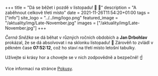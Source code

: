 +++
title = "Dá se běžet i pozdě v listopadu! 🍂 🍁"
description = "A zaběhnout celkově třetí místo"
date = 2021-11-26T11:54:20+01:00
tags = ["info"]
site_logo = "../../img/logo.png"
featured_image = "/aktuality/img/Late-November.jpg"
images = ["/aktuality/img/Late-November.jpg"]
+++

_Černá Sněžka_ se dá běhat v různých ročních obdobích a **Jan Drbohlav**
prokázal, že se dá absolvovat i na sklonku listopadu! 👏 Zárověň to
zvládl v pěkném čase **07:52:12**, což ho staví na třetí místo letošní tabulky.

Užívejte si krásy hor a chovejte se v nich zodpovědně a bezpečně! ☝️

Více informací na stránce [Pokusy](/pokusy).
